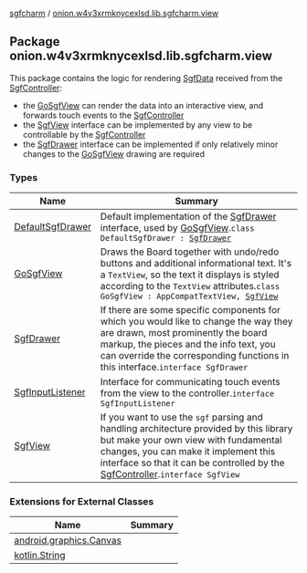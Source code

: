 [sgfcharm](../index.md) / [onion.w4v3xrmknycexlsd.lib.sgfcharm.view](./index.md)

## Package onion.w4v3xrmknycexlsd.lib.sgfcharm.view

This package contains the logic for rendering [SgfData](../onion.w4v3xrmknycexlsd.lib.sgfcharm.handle/-sgf-data.md) received from the [SgfController](../onion.w4v3xrmknycexlsd.lib.sgfcharm/-sgf-controller/index.md):

* the [GoSgfView](-go-sgf-view/index.md) can render the data into an interactive view, and forwards touch events to the [SgfController](../onion.w4v3xrmknycexlsd.lib.sgfcharm/-sgf-controller/index.md)
* the [SgfView](-sgf-view/index.md) interface can be implemented by any view to be controllable by the [SgfController](../onion.w4v3xrmknycexlsd.lib.sgfcharm/-sgf-controller/index.md)
* the [SgfDrawer](-sgf-drawer/index.md) interface can be implemented if only relatively minor changes to the [GoSgfView](-go-sgf-view/index.md) drawing are required

### Types

| Name | Summary |
|---|---|
| [DefaultSgfDrawer](-default-sgf-drawer/index.md) | Default implementation of the [SgfDrawer](-sgf-drawer/index.md) interface, used by [GoSgfView](-go-sgf-view/index.md).`class DefaultSgfDrawer : `[`SgfDrawer`](-sgf-drawer/index.md) |
| [GoSgfView](-go-sgf-view/index.md) | Draws the Board together with undo/redo buttons and additional informational text. It's a `TextView`, so the text it displays is styled according to the `TextView` attributes.`class GoSgfView : AppCompatTextView, `[`SgfView`](-sgf-view/index.md) |
| [SgfDrawer](-sgf-drawer/index.md) | If there are some specific components for which you would like to change the way they are drawn, most prominently the board markup, the pieces and the info text, you can override the corresponding functions in this interface.`interface SgfDrawer` |
| [SgfInputListener](-sgf-input-listener/index.md) | Interface for communicating touch events from the view to the controller.`interface SgfInputListener` |
| [SgfView](-sgf-view/index.md) | If you want to use the `sgf` parsing and handling architecture provided by this library but make your own view with fundamental changes, you can make it implement this interface so that it can be controlled by the [SgfController](../onion.w4v3xrmknycexlsd.lib.sgfcharm/-sgf-controller/index.md).`interface SgfView` |

### Extensions for External Classes

| Name | Summary |
|---|---|
| [android.graphics.Canvas](android.graphics.-canvas/index.md) |  |
| [kotlin.String](kotlin.-string/index.md) |  |
